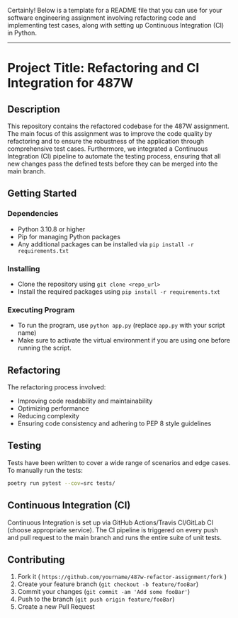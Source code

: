 Certainly! Below is a template for a README file that you can use for your software engineering assignment involving refactoring code and implementing test cases, along with setting up Continuous Integration (CI) in Python.

---

# Project Title: Refactoring and CI Integration for 487W

## Description

This repository contains the refactored codebase for the 487W assignment. The main focus of this assignment was to improve the code quality by refactoring and to ensure the robustness of the application through comprehensive test cases. Furthermore, we integrated a Continuous Integration (CI) pipeline to automate the testing process, ensuring that all new changes pass the defined tests before they can be merged into the main branch.

## Getting Started

### Dependencies

- Python 3.10.8 or higher
- Pip for managing Python packages
- Any additional packages can be installed via `pip install -r requirements.txt`

### Installing

- Clone the repository using `git clone <repo_url>`
- Install the required packages using `pip install -r requirements.txt`

### Executing Program

- To run the program, use `python app.py` (replace `app.py` with your script name)
- Make sure to activate the virtual environment if you are using one before running the script.

## Refactoring

The refactoring process involved:

- Improving code readability and maintainability
- Optimizing performance
- Reducing complexity
- Ensuring code consistency and adhering to PEP 8 style guidelines

## Testing

Tests have been written to cover a wide range of scenarios and edge cases. To manually run the tests:

```sh
poetry run pytest --cov=src tests/
```

## Continuous Integration (CI)

Continuous Integration is set up via GitHub Actions/Travis CI/GitLab CI (choose appropriate service). The CI pipeline is triggered on every push and pull request to the main branch and runs the entire suite of unit tests.

## Contributing

1. Fork it ( `https://github.com/yourname/487w-refactor-assignment/fork` )
2. Create your feature branch (`git checkout -b feature/fooBar`)
3. Commit your changes (`git commit -am 'Add some fooBar'`)
4. Push to the branch (`git push origin feature/fooBar`)
5. Create a new Pull Request
